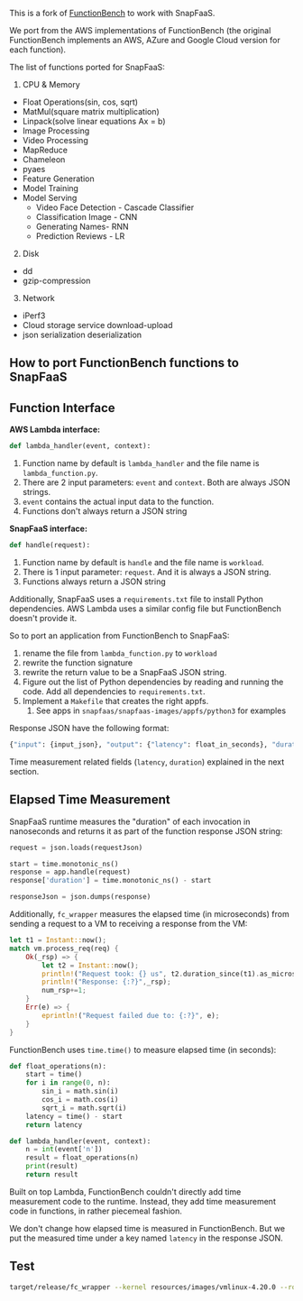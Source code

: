 This is a fork of [FunctionBench](https://github.com/kmu-bigdata/serverless-faas-workbench) to work with SnapFaaS.

We port from the AWS implementations of FunctionBench (the original FunctionBench implements an AWS, AZure and Google Cloud version for each function).

The list of functions ported for SnapFaaS:
1. CPU & Memory
 - Float Operations(sin, cos, sqrt)
 - MatMul(square matrix multiplication)
 - Linpack(solve linear equations Ax = b)
 - Image Processing
 - Video Processing
 - MapReduce
 - Chameleon
 - pyaes
 - Feature Generation
 - Model Training
 - Model Serving
    - Video Face Detection - Cascade Classifier
    - Classification Image - CNN
    - Generating Names- RNN
    - Prediction Reviews - LR
2. Disk
 - dd
 - gzip-compression
3. Network
 - iPerf3
 - Cloud storage service download-upload
 - json serialization deserialization


## How to port FunctionBench functions to SnapFaaS

## Function Interface

**AWS Lambda interface:**

```python
def lambda_handler(event, context):
```

1. Function name by default is `lambda_handler` and the file name is `lambda_function.py`.
2. There are 2 input parameters: `event` and `context`. Both are always JSON strings.
3. `event` contains the actual input data to the function.
4. Functions don't always return a JSON string

**SnapFaaS interface:**

```python
def handle(request):
```

1. Function name by default is `handle` and the file name is `workload`.
2. There is 1 input parameter: `request`. And it is always a JSON string.
3. Functions always return a JSON string

Additionally, SnapFaaS uses a `requirements.txt` file to install Python
dependencies. AWS Lambda uses a similar config file but FunctionBench doesn't
provide it.

So to port an application from FunctionBench to SnapFaaS:

1. rename the file from `lambda_function.py` to `workload`
2. rewrite the function signature
3. rewrite the return value to be a SnapFaaS JSON string.
4. Figure out the list of Python dependencies by reading and running the code. Add all dependencies to `requirements.txt`.
5. Implement a `Makefile` that creates the right appfs.
   1. See apps in `snapfaas/snapfaas-images/appfs/python3` for examples

Response JSON have the following format:

```bash
{"input": {input_json}, "output": {"latency": float_in_seconds}, "duration": int_in_ns}
```

Time measurement related fields (`latency`, `duration`) explained in the next
section.

## Elapsed Time Measurement

SnapFaaS runtime measures the "duration" of each invocation in nanoseconds and
returns it as part of the function response JSON string:

```python
request = json.loads(requestJson)

start = time.monotonic_ns()
response = app.handle(request)
response['duration'] = time.monotonic_ns() - start

responseJson = json.dumps(response)

```

Additionally, `fc_wrapper` measures the elapsed time (in microseconds) from
sending a request to a VM to receiving a response from the VM:

```rust
let t1 = Instant::now();
match vm.process_req(req) {
    Ok(_rsp) => {
        let t2 = Instant::now();
        println!("Request took: {} us", t2.duration_since(t1).as_micros());
        println!("Response: {:?}",_rsp);
        num_rsp+=1;
    }
    Err(e) => {
        eprintln!("Request failed due to: {:?}", e);
    }
}

```

FunctionBench uses `time.time()` to measure elapsed time (in seconds):

```python
def float_operations(n):
    start = time()
    for i in range(0, n):
        sin_i = math.sin(i)
        cos_i = math.cos(i)
        sqrt_i = math.sqrt(i)
    latency = time() - start
    return latency

def lambda_handler(event, context):
    n = int(event['n'])
    result = float_operations(n)
    print(result)
    return result
```

Built on top Lambda, FunctionBench couldn't directly add time measurement code
to the runtime. Instead, they add time measurement code in functions, in
rather piecemeal fashion.

We don't change how elapsed time is measured in FunctionBench. But we put the
measured time under a key named `latency` in the response JSON.

## Test

```bash
target/release/fc_wrapper --kernel resources/images/vmlinux-4.20.0 --rootfs snapfaas-images/rootfs_ext4/python3.ext4 --appfs snapfaas-images/appfs/hellopy2/output.ext2 --network 'tap1/ee:61:55:28:1b:f9' --mem_size 128 --vcpu_count 1 < resources/hello.json
```